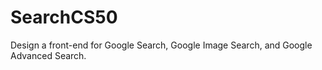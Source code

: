 # SearchCS50
Design a front-end for Google Search, Google Image Search, and Google Advanced Search.
